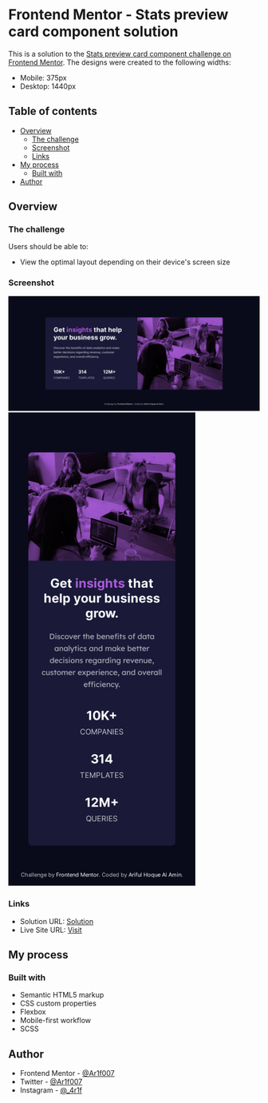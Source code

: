 # Frontend Mentor - Stats preview card component solution

This is a solution to the [Stats preview card component challenge on Frontend Mentor](https://www.frontendmentor.io/challenges/stats-preview-card-component-8JqbgoU62). The designs were created to the following widths:

- Mobile: 375px
- Desktop: 1440px

## Table of contents

- [Overview](#overview)
  - [The challenge](#the-challenge)
  - [Screenshot](#screenshot)
  - [Links](#links)
- [My process](#my-process)
  - [Built with](#built-with)
- [Author](#author)

## Overview

### The challenge

Users should be able to:

- View the optimal layout depending on their device's screen size

### Screenshot

<img src="images/sc-1.png" width="1366">
<img src="images/sc-2.png" width="375">

### Links

- Solution URL: [Solution](https://github.com/Ar1f007/fmentor-stats-preview-card-component)
- Live Site URL: [Visit](https://stats-preview-card-component-ar1f007.vercel.app/)

## My process

### Built with

- Semantic HTML5 markup
- CSS custom properties
- Flexbox
- Mobile-first workflow
- SCSS

## Author

- Frontend Mentor - [@Ar1f007](https://www.frontendmentor.io/profile/Ar1f007)
- Twitter - [@Ar1f007](https://twitter.com/Ariif_007)
- Instagram - [@\_4r1f](https://www.instagram.com/_4r1f)
